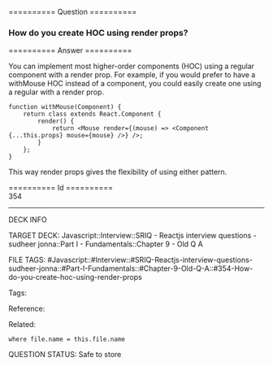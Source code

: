========== Question ==========  

### How do you create HOC using render props?  

========== Answer ==========  

You can implement most higher-order components (HOC) using a regular component with a render prop. For example, if you would prefer to have a withMouse HOC instead of a <Mouse> component, you could easily create one using a regular <Mouse> with a render prop.

<!-- codeblock-start -->
<pre><code class="hljs language-javascript"><span class="hljs-keyword">function</span> <span class="hljs-title function_">withMouse</span>(<span class="hljs-params">Component</span>) {
    <span class="hljs-keyword">return</span> <span class="hljs-keyword">class</span> <span class="hljs-title class_">extends</span> <span class="hljs-title class_">React</span>.<span class="hljs-property">Component</span> {
        <span class="hljs-title function_">render</span>(<span class="hljs-params"></span>) {
            <span class="hljs-keyword">return</span> <span class="xml"><span class="hljs-tag">&#x3C;<span class="hljs-name">Mouse</span> <span class="hljs-attr">render</span>=<span class="hljs-string">{(mouse)</span> =></span> <span class="hljs-tag">&#x3C;<span class="hljs-name">Component</span> {<span class="hljs-attr">...this.props</span>} <span class="hljs-attr">mouse</span>=<span class="hljs-string">{mouse}</span> /></span>} /></span>;
        }
    };
}
</code></pre>
<!-- codeblock-end -->

This way render props gives the flexibility of using either pattern.

========== Id ==========  
354

---

DECK INFO

TARGET DECK: Javascript::Interview::SRIQ - Reactjs interview questions - sudheer jonna::Part I - Fundamentals::Chapter 9 - Old Q A

FILE TAGS: #Javascript::#Interview::#SRIQ-Reactjs-interview-questions-sudheer-jonna::#Part-I-Fundamentals::#Chapter-9-Old-Q-A::#354-How-do-you-create-hoc-using-render-props

Tags:

Reference:

Related:

```dataview
where file.name = this.file.name
```
QUESTION STATUS: Safe to store
